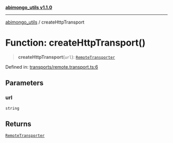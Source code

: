 [**abimongo_utils v1.1.0**](../README.md)

***

[abimongo_utils](../README.md) / createHttpTransport

# Function: createHttpTransport()

> **createHttpTransport**(`url`): [`RemoteTransporter`](../type-aliases/RemoteTransporter.md)

Defined in: [transports/remote.transport.ts:6](https://github.com/NodEm9/abimongo_utils/blob/ee68e61821a92d10b78d3ea90016374fc2d4aef0/src/transports/remote.transport.ts#L6)

## Parameters

### url

`string`

## Returns

[`RemoteTransporter`](../type-aliases/RemoteTransporter.md)
